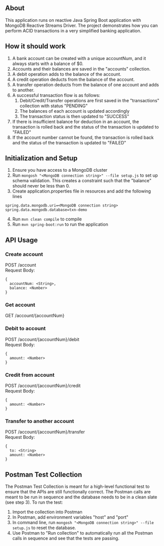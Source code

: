 ## About
This application runs on reactive Java Spring Boot application with MongoDB Reactive Streams Driver. The project demonstrates how you can perform ACID transactions in a very simplified banking application.

## How it should work
1. A bank account can be created with a unique accountNum, and it always starts with a balance of $0.
2. Accounts and their balances are saved in the "accounts" collection.
3. A debit operation adds to the balance of the account.
4. A credit operation deducts from the balance of the account.
5. A transfer operation deducts from the balance of one account and adds to another.
6. A successful transaction flow is as follows:
   1. Debit/Credit/Transfer operations are first saved in the "transactions" collection with status "PENDING"
   2. The balances of each account is updated accordingly
   3. The transaction status is then updated to "SUCCESS"
7. If there is insufficient balance for deduction in an account, the transaction is rolled back and the status of the transaction is updated to "FAILED"
8. If the account number cannot be found, the transaction is rolled back and the status of the transaction is updated to "FAILED"

## Initialization and Setup
1. Ensure you have access to a MongoDB cluster
2. Run `mongosh "<MongoDB connection string>" --file setup.js` to set up schema validation. This creates a constraint such that the "balance" should never be less than 0.
3. Create application.properties file in resources and add the following lines 
```properties
spring.data.mongodb.uri=<MongoDB connection string>
spring.data.mongodb.database=txn-demo
 ```
4. Run `mvn clean compile` to compile
5. Run `mvn spring-boot:run` to run the application

## API Usage

### Create account
POST /account \
Request Body:
```
{
  accountNum: <String>,
  balance: <Number>
}
```

### Get account
GET /account/{accountNum}

### Debit to account
POST /account/{accountNum}/debit \
Request Body:
```
{
  amount: <Number>
}
```

### Credit from account
POST /account/{accountNum}/credit \
Request Body:
```
{
  amount: <Number>
}
```

### Transfer to another account
POST /account/{accountNum}/transfer \
Request Body:
```
{
  to: <String>
  amount: <Number>
}
```

## Postman Test Collection
The Postman Test Collection is meant for a high-level functional test to ensure that the APIs are still functionally correct.
The Postman calls are meant to be run in sequence and the database needs to be in a clean slate (see step 3).
To run the test:
1. Import the collection into Postman
2. In Postman, add environment variables "host" and "port"
3. In command line, run `mongosh "<MongoDB connection string>" --file setup.js` to reset the database.
4. Use Postman to "Run collection" to automatically run all the Postman calls in sequence and see that the tests are passing.

